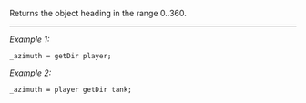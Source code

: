 Returns the object heading in the range 0..360.


---
*Example 1:*
```sqf
_azimuth = getDir player;
```

*Example 2:*
```sqf
_azimuth = player getDir tank;
```